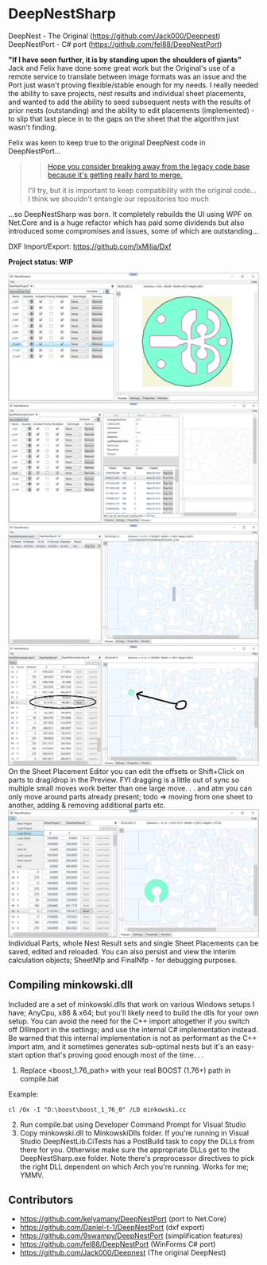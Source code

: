 # DeepNestSharp
DeepNest - The Original (https://github.com/Jack000/Deepnest)<br />
DeepNestPort - C# port (https://github.com/fel88/DeepNestPort)

**"If I have seen further, it is by standing upon the shoulders of giants"**<br />
Jack and Felix have done some great work but the Original's use of a remote service
to translate between image formats was an issue and the Port just wasn't proving flexible/stable 
enough for my needs. I really needed the ability to save projects, nest results and 
individual sheet placements, and wanted to add the ability to seed subsequent nests with 
the results of prior nests (outstanding) and the ability to edit placements (implemented) - to 
slip that last piece in to the gaps on the sheet that the algorithm just wasn't finding.

Felix was keen to keep true to the original DeepNest code in DeepNestPort...
> > [Hope you consider breaking away from the legacy code base because it's getting really hard to merge.](https://github.com/fel88/DeepNestPort/issues/12#issuecomment-875273391)
> 
> I'll try, but it is important to keep compatibility with the original code...
> I think we shouldn't entangle our repositories too much

...so DeepNestSharp was born. It completely rebuilds the UI using WPF on Net.Core
and is a huge refactor which has paid some dividends but also introduced some 
compromises and issues, some of which are outstanding... 

DXF Import/Export: https://github.com/IxMilia/Dxf

**Project status: WIP**

<img src="imgs/2.png"/>
<img src="imgs/3.png"/>
<img src="imgs/NestResultEditor.png"/>
<img src="imgs/SheetPlacementEditor.png"/>
On the Sheet Placement Editor you can edit the offsets or Shift+Click on parts to drag/drop in the Preview. 
FYI dragging is a little out of sync so multiple small moves work better than one large move. . . and atm
you can only move around parts already present; todo => moving from one sheet to another, adding & removing 
additional parts etc.
<img src="imgs/SaveFiles.png"/>
Individual Parts, whole Nest Result sets and single Sheet Placements can be saved, edited and reloaded. You 
can also persist and view the interim calculation objects; SheetNfp and FinalNfp - for debugging purposes.

## Compiling minkowski.dll
Included are a set of minkowski.dlls that work on various Windows setups I 
have; AnyCpu, x86 & x64; but you'll likely need to build the dlls for your
own setup. You can avoid the need for the C++ import altogether if you
switch off DllImport in the settings; and use the internal C# implementation
instead. Be warned that this internal implementation is not as performant as 
the C++ import atm, and it sometimes generates sub-optimal nests but it's 
an easy-start option that's proving good enough most of the time. . .

1. Replace <boost_1.76_path> with your real BOOST (1.76+) path in compile.bat

Example:
```
cl /Ox -I "D:\boost\boost_1_76_0" /LD minkowski.cc
```
2. Run compile.bat using Developer Command Prompt for Visual Studio
3. Copy minkowski.dll to MinkowskiDlls folder. If you're running in Visual Studio
DeepNestLib.CiTests has a PostBuild task to copy the DLLs from there for you. 
Otherwise make sure the appropriate DLLs get to the DeepNestSharp.exe folder. Note
there's preprocessor directives to pick the right DLL dependent on which Arch 
you're running. Works for me; YMMV.

## Contributors
* https://github.com/kelyamany/DeepNestPort (port to Net.Core)
* https://github.com/Daniel-t-1/DeepNestPort (dxf export)
* https://github.com/9swampy/DeepNestPort (simplification features)
* https://github.com/fel88/DeepNestPort (WinForms C# port)
* https://github.com/Jack000/Deepnest (The original DeepNest)
